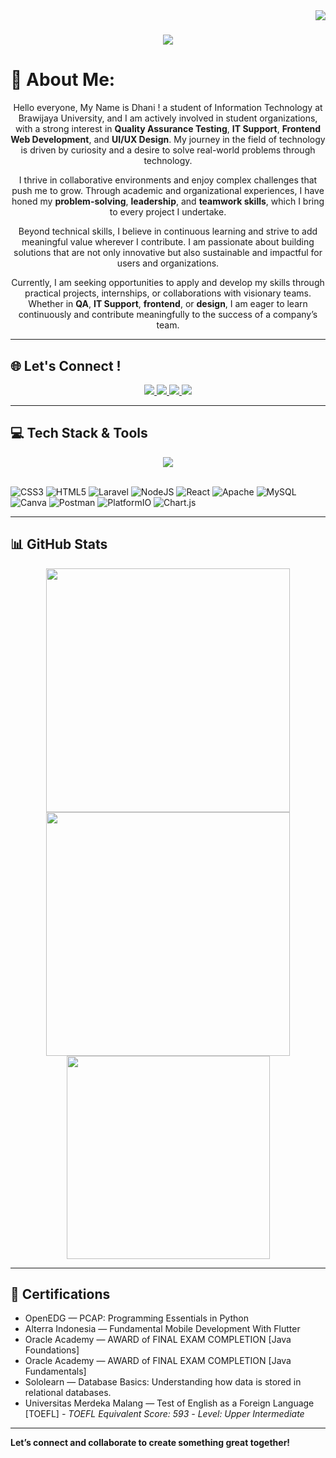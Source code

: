 <img align="right" src="https://visitor-badge.laobi.icu/badge?page_id=Ramadhani-MRaharjo.Ramadhani-MRaharjo" />

<h1 align="center">
  <img src="https://readme-typing-svg.herokuapp.com/?font=Righteous&size=35&color=0000FF&center=true&vCenter=true&width=500&height=70&duration=4500&lines=Hello👋;+I'am+Ramadhani+Maulana+R!;" />
</h1>

# 💫 About Me:

<div align="center">

Hello everyone, My Name is Dhani !
a student of Information Technology at Brawijaya University, and I am actively involved in student organizations, with a strong interest in **Quality Assurance Testing**, **IT Support**, **Frontend Web Development**, and **UI/UX Design**. My journey in the field of technology is driven by curiosity and a desire to solve real-world problems through technology.

I thrive in collaborative environments and enjoy complex challenges that push me to grow. Through academic and organizational experiences, I have honed my **problem-solving**, **leadership**, and **teamwork skills**, which I bring to every project I undertake.

Beyond technical skills, I believe in continuous learning and strive to add meaningful value wherever I contribute. I am passionate about building solutions that are not only innovative but also sustainable and impactful for users and organizations. 

Currently, I am seeking opportunities to apply and develop my skills through practical projects, internships, or collaborations with visionary teams. Whether in **QA**, **IT Support**, **frontend**, or **design**, I am eager to learn continuously and contribute meaningfully to the success of a company’s team. 

</div>

---

## 🌐 Let's Connect !
<div align="center">
  <a href="mailto:rmadhani.mr@gmail.com">
    <img src="https://img.shields.io/badge/Gmail-333333?style=for-the-badge&logo=gmail&logoColor=red" />
  </a>
  <a href="https://linkedin.com/in/ramadhanimr" target="_blank">
    <img src="https://img.shields.io/badge/LinkedIn-0077B5?style=for-the-badge&logo=linkedin&logoColor=white" />
  </a>
  <a href="https://github.com/Ramadhani-MRaharjo" target="_blank">
    <img src="https://img.shields.io/badge/GitHub-000000?style=for-the-badge&logo=github&logoColor=white" />
  </a>
  <a href="https://portofolio-ramadhanimr.vercel.app/" target="_blank">
    <img src="https://img.shields.io/badge/Portfolio-FF5722?style=for-the-badge&logo=todoist&logoColor=white" />
  </a>
</div>

---

## 💻 Tech Stack & Tools

<div align="center">
  <img src="https://skillicons.dev/icons?i=javascript,vercel,php,bootstrap,tailwindcss,python,github,vscode,figma,arduino" />
  <br><br>
</div>

![CSS3](https://img.shields.io/badge/css3-%231572B6.svg?style=for-the-badge&logo=css3&logoColor=white) ![HTML5](https://img.shields.io/badge/html5-%23E34F26.svg?style=for-the-badge&logo=html5&logoColor=white) ![Laravel](https://img.shields.io/badge/laravel-%23FF2D20.svg?style=for-the-badge&logo=laravel&logoColor=white) ![NodeJS](https://img.shields.io/badge/node.js-6DA55F?style=for-the-badge&logo=node.js&logoColor=white) ![React](https://img.shields.io/badge/react-%2320232a.svg?style=for-the-badge&logo=react&logoColor=%2361DAFB) ![Apache](https://img.shields.io/badge/apache-%23D42029.svg?style=for-the-badge&logo=apache&logoColor=white) ![MySQL](https://img.shields.io/badge/mysql-4479A1.svg?style=for-the-badge&logo=mysql&logoColor=white) ![Canva](https://img.shields.io/badge/Canva-%2300C4CC.svg?style=for-the-badge&logo=Canva&logoColor=white) ![Postman](https://img.shields.io/badge/Postman-FF6C37?style=for-the-badge&logo=postman&logoColor=white) ![PlatformIO](https://img.shields.io/badge/PlatformIO-%23222.svg?style=for-the-badge&logo=platformio&logoColor=%23f5822a) ![Chart.js](https://img.shields.io/badge/chart.js-F5788D.svg?style=for-the-badge&logo=chart.js&logoColor=white)

---

## 📊 GitHub Stats

<div align="center">
  <img width=390 src="https://github-readme-streak-stats-salesp07.vercel.app/?user=Ramadhani-MRaharjo&count_private=true&theme=radical&border_radius=10" />
  <img width=390 src="https://github-readme-stats.vercel.app/api?username=Ramadhani-MRaharjo&show_icons=true&count_private=true&theme=radical&border_radius=10" />
  <br/>
  <img width=325 src="https://github-readme-stats.vercel.app/api/top-langs/?username=Ramadhani-MRaharjo&layout=compact&langs_count=8&theme=radical&border_radius=10" />
</div>

---

## 📜 Certifications

- OpenEDG — PCAP: Programming Essentials in Python
- Alterra Indonesia —  Fundamental Mobile Development With Flutter
- Oracle Academy — AWARD of FINAL EXAM COMPLETION [Java Foundations]
- Oracle Academy —  AWARD of FINAL EXAM COMPLETION [Java Fundamentals]
- Sololearn —  Database Basics: Understanding how data is stored in relational databases.
- Universitas Merdeka Malang —  Test of English as a Foreign Language [TOEFL]
*- TOEFL Equivalent Score: 593*
*- Level: Upper Intermediate*

---

 **Let’s connect and collaborate to create something great together!**
